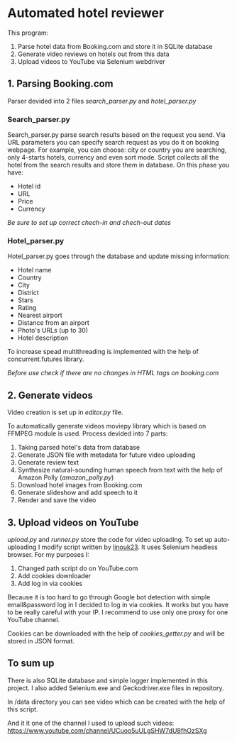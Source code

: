 # Automated hotel reviewer
This program:
1. Parse hotel data from Booking.com and store it in SQLite database
2. Generate video reviews on hotels out from this data
3. Upload videos to YouTube via Selenium webdriver

## 1. Parsing Booking.com
Parser devided into 2 files *search_parser.py* and *hotel_parser.py*

### Search_parser.py
Search_parser.py parse search results based on the request you send. Via URL parameters you can specify search request as you do it on booking webpage. For example, you can choose: city or country you are searching, only 4-starts hotels, currency and even sort mode.
Script collects all the hotel from the search results and store them in database. On this phase you have:
- Hotel id
- URL
- Price
- Currency

*Be sure to set up correct chech-in and chech-out dates*

### Hotel_parser.py
Hotel_parser.py goes through the database and update missing information:
- Hotel name
- Country
- City
- District
- Stars
- Rating
- Nearest airport
- Distance from an airport
- Photo's URLs (up to 30)
- Hotel description

To increase spead multithreading is implemented with the help of concurrent.futures library.

*Before use check if there are no changes in HTML tags on booking.com*

## 2. Generate videos
Video creation is set up in *editor.py* file.

To automatically generate videos moviepy library which is based on FFMPEG module is used.
Process devided into 7 parts:
1. Taking parsed hotel's data from database
2. Generate JSON file with metadata for future video uploading
3. Generate review text
4. Synthesize natural-sounding human speech from text with the help of Amazon Polly (*amazon_polly.py*)
5. Download hotel images from Booking.com
6. Generate slideshow and add speech to it
7. Render and save the video

## 3. Upload videos on YouTube
*upload.py* and *runner.py* store the code for video uploading. To set up auto-uploading I modify script written by [linouk23](https://github.com/linouk23/youtube_uploader_selenium). It uses Selenium headless browser. For my purposes I:
1. Changed path script do on YouTube.com
2. Add cookies downloader
3. Add log in via cookies

Because it is too hard to go through Google bot detection with simple email&password log in I decided to log in via cookies. It works but you have to be really careful with your IP. I recommend to use only one proxy for one YouTube channel.

Cookies can be downloaded with the help of *cookies_getter.py* and will be stored in JSON format.

## To sum up
There is also SQLite database and simple logger implemented in this project. I also added Selenium.exe and Geckodriver.exe files in repository.

In /data directory you can see video which can be created with the help of this script.

And it it one of the channel I used to upload such videos: https://www.youtube.com/channel/UCuoo5uULgSHW7dU8fhOzSXg
